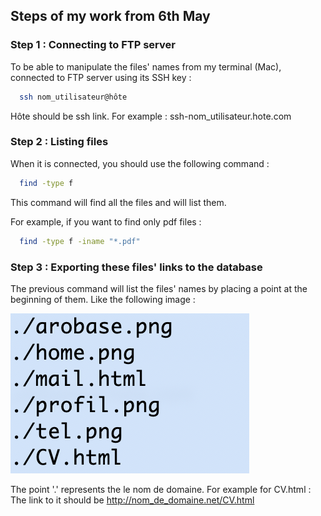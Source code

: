 ## Steps of my work from 6th May

### Step 1 : Connecting to FTP server
To be able to manipulate the files' names from my terminal (Mac), connected to FTP server using its SSH key :

```bash
  ssh nom_utilisateur@hôte
```
Hôte should be ssh link. For example : ssh-nom_utilisateur.hote.com

### Step 2 : Listing files
When it is connected, you should use the following command :
```bash
  find -type f
```
This command will find all the files and will list them.

For example, if you want to find only pdf files :
```bash
  find -type f -iname "*.pdf"
```
### Step 3 : Exporting these files' links to the database
The previous command will list the files' names by placing a point at the beginning of them. Like the following image :

![a](/C/a.png)

The point '.' represents the le nom de domaine. For example for CV.html :
The link to it should be http://nom_de_domaine.net/CV.html

